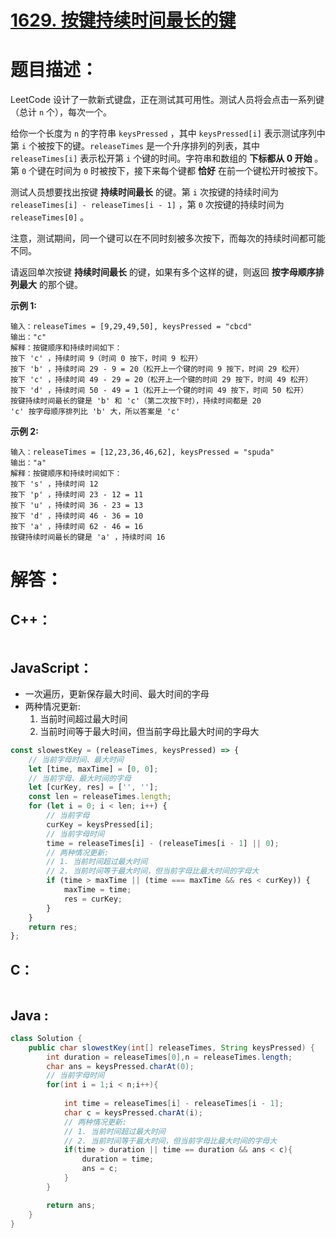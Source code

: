 # [1629. 按键持续时间最长的键](https://leetcode-cn.com/problems/slowest-key/)

# 题目描述：

LeetCode 设计了一款新式键盘，正在测试其可用性。测试人员将会点击一系列键（总计 `n` 个），每次一个。

给你一个长度为 `n` 的字符串 `keysPressed` ，其中 `keysPressed[i]` 表示测试序列中第 `i` 个被按下的键。`releaseTimes` 是一个升序排列的列表，其中 `releaseTimes[i]` 表示松开第 `i` 个键的时间。字符串和数组的 **下标都从 0 开始** 。第 `0` 个键在时间为 `0` 时被按下，接下来每个键都 **恰好** 在前一个键松开时被按下。

测试人员想要找出按键 **持续时间最长** 的键。第 `i` 次按键的持续时间为 `releaseTimes[i] - releaseTimes[i - 1]` ，第 `0` 次按键的持续时间为 `releaseTimes[0]` 。

注意，测试期间，同一个键可以在不同时刻被多次按下，而每次的持续时间都可能不同。

请返回单次按键 **持续时间最长** 的键，如果有多个这样的键，则返回 **按字母顺序排列最大** 的那个键。



**示例 1:**

```
输入：releaseTimes = [9,29,49,50], keysPressed = "cbcd"
输出："c"
解释：按键顺序和持续时间如下：
按下 'c' ，持续时间 9（时间 0 按下，时间 9 松开）
按下 'b' ，持续时间 29 - 9 = 20（松开上一个键的时间 9 按下，时间 29 松开）
按下 'c' ，持续时间 49 - 29 = 20（松开上一个键的时间 29 按下，时间 49 松开）
按下 'd' ，持续时间 50 - 49 = 1（松开上一个键的时间 49 按下，时间 50 松开）
按键持续时间最长的键是 'b' 和 'c'（第二次按下时），持续时间都是 20
'c' 按字母顺序排列比 'b' 大，所以答案是 'c'
```

 **示例 2:**

```
输入：releaseTimes = [12,23,36,46,62], keysPressed = "spuda"
输出："a"
解释：按键顺序和持续时间如下：
按下 's' ，持续时间 12
按下 'p' ，持续时间 23 - 12 = 11
按下 'u' ，持续时间 36 - 23 = 13
按下 'd' ，持续时间 46 - 36 = 10
按下 'a' ，持续时间 62 - 46 = 16
按键持续时间最长的键是 'a' ，持续时间 16
```



# 解答：

## C++：

```cpp

```

## JavaScript：

- 一次遍历，更新保存最大时间、最大时间的字母
- 两种情况更新:
    1. 当前时间超过最大时间
    2. 当前时间等于最大时间，但当前字母比最大时间的字母大

```javascript
const slowestKey = (releaseTimes, keysPressed) => {
    // 当前字母时间、最大时间
    let [time, maxTime] = [0, 0];
    // 当前字母、最大时间的字母
    let [curKey, res] = ['', ''];
    const len = releaseTimes.length;
    for (let i = 0; i < len; i++) {
        // 当前字母
        curKey = keysPressed[i];
        // 当前字母时间
        time = releaseTimes[i] - (releaseTimes[i - 1] || 0);
        // 两种情况更新:
        // 1. 当前时间超过最大时间
        // 2. 当前时间等于最大时间，但当前字母比最大时间的字母大
        if (time > maxTime || (time === maxTime && res < curKey)) {
            maxTime = time;
            res = curKey;
        }
    }
    return res;
};
```

## C：

```c

```

## Java :

```java
class Solution {
    public char slowestKey(int[] releaseTimes, String keysPressed) {
        int duration = releaseTimes[0],n = releaseTimes.length;
        char ans = keysPressed.charAt(0);
		// 当前字母时间
        for(int i = 1;i < n;i++){
            
            int time = releaseTimes[i] - releaseTimes[i - 1];
            char c = keysPressed.charAt(i);
            // 两种情况更新:
        	// 1. 当前时间超过最大时间
        	// 2. 当前时间等于最大时间，但当前字母比最大时间的字母大
            if(time > duration || time == duration && ans < c){
                duration = time;
                ans = c;
            }
        }

        return ans;
    }
}
```

